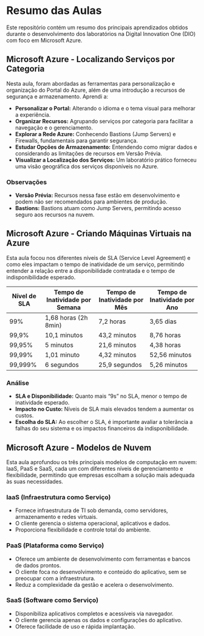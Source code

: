 # Resumo das Aulas

Este repositório contém um resumo dos principais aprendizados obtidos durante o desenvolvimento dos laboratórios na Digital Innovation One (DIO) com foco em Microsoft Azure.

## Microsoft Azure - Localizando Serviços por Categoria

Nesta aula, foram abordadas as ferramentas para personalização e organização do Portal do Azure, além de uma introdução a recursos de segurança e armazenamento. Aprendi a:

* **Personalizar o Portal:** Alterando o idioma e o tema visual para melhorar a experiência.
* **Organizar Recursos:** Agrupando serviços por categoria para facilitar a navegação e o gerenciamento.
* **Explorar a Rede Azure:** Conhecendo Bastions (Jump Servers) e Firewalls, fundamentais para garantir segurança.
* **Estudar Opções de Armazenamento:** Entendendo como migrar dados e considerando as limitações de recursos em Versão Prévia.
* **Visualizar a Localização dos Serviços:** Um laboratório prático forneceu uma visão geográfica dos serviços disponíveis no Azure.

### Observações
  * **Versão Prévia:** Recursos nessa fase estão em desenvolvimento e podem não ser recomendados para ambientes de produção.
  * **Bastions:** Bastions atuam como Jump Servers, permitindo acesso seguro aos recursos na nuvem.

## Microsoft Azure - Criando Máquinas Virtuais na Azure

Esta aula focou nos diferentes níveis de SLA (Service Level Agreement) e como eles impactam o tempo de inatividade de um serviço, permitindo entender a relação entre a disponibilidade contratada e o tempo de indisponibilidade esperado.

| Nível de SLA | Tempo de Inatividade por Semana | Tempo de Inatividade por Mês | Tempo de Inatividade por Ano |
|---|---|---|---|
| 99% | 1,68 horas (2h 8min) | 7,2 horas | 3,65 dias |
| 99,9% | 10,1 minutos | 43,2 minutos | 8,76 horas |
| 99,95% | 5 minutos | 21,6 minutos | 4,38 horas |
| 99,99% | 1,01 minuto | 4,32 minutos | 52,56 minutos |
| 99,999% | 6 segundos | 25,9 segundos | 5,26 minutos |

### Análise
* **SLA e Disponibilidade:** Quanto mais “9s” no SLA, menor o tempo de inatividade esperado.
* **Impacto no Custo:** Níveis de SLA mais elevados tendem a aumentar os custos.
* **Escolha do SLA:** Ao escolher o SLA, é importante avaliar a tolerância a falhas do seu sistema e os impactos financeiros da indisponibilidade.

## Microsoft Azure - Modelos de Nuvem

Esta aula aprofundou os três principais modelos de computação em nuvem: IaaS, PaaS e SaaS, cada um com diferentes níveis de gerenciamento e flexibilidade, permitindo que empresas escolham a solução mais adequada às suas necessidades.

### IaaS (Infraestrutura como Serviço)
* Fornece infraestrutura de TI sob demanda, como servidores, armazenamento e redes virtuais.
* O cliente gerencia o sistema operacional, aplicativos e dados.
* Proporciona flexibilidade e controle total do ambiente.

### PaaS (Plataforma como Serviço)
* Oferece um ambiente de desenvolvimento com ferramentas e bancos de dados prontos.
* O cliente foca no desenvolvimento e conteúdo do aplicativo, sem se preocupar com a infraestrutura.
* Reduz a complexidade da gestão e acelera o desenvolvimento.

### SaaS (Software como Serviço)
* Disponibiliza aplicativos completos e acessíveis via navegador.
* O cliente gerencia apenas os dados e configurações do aplicativo.
* Oferece facilidade de uso e rápida implantação.
